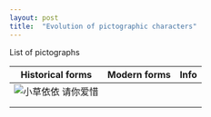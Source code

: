 ```yaml
---
layout: post
title:  "Evolution of pictographic characters"
---
```

List of pictographs

| Historical forms  | Modern forms | Info  |
|---|---|---|
|  ![小草依依 请你爱惜](/images/pictographs/牛_bronze.png)   |   |   |
|   |   |   |
|   |   |   |